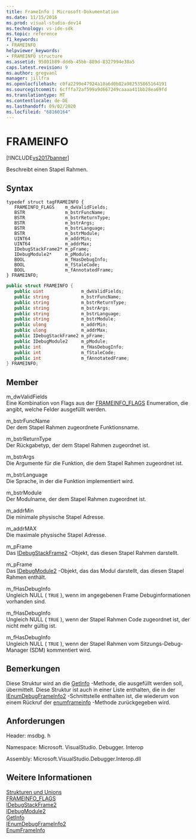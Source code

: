 ```yaml
---
title: FrameInfo | Microsoft-Dokumentation
ms.date: 11/15/2016
ms.prod: visual-studio-dev14
ms.technology: vs-ide-sdk
ms.topic: reference
f1_keywords:
- FRAMEINFO
helpviewer_keywords:
- FRAMEINFO structure
ms.assetid: 95001b89-dddb-45bb-889d-8327994e38a5
caps.latest.revision: 9
ms.author: gregvanl
manager: jillfra
ms.openlocfilehash: c0fa2299e47924a10a6d0b02a982535865164191
ms.sourcegitcommit: 6cfffa72af599a9d667249caaaa411bb28ea69fd
ms.translationtype: MT
ms.contentlocale: de-DE
ms.lasthandoff: 09/02/2020
ms.locfileid: "68160164"
---
```

# <a name="frameinfo"></a>FRAMEINFO
[!INCLUDE[vs2017banner](../../../includes/vs2017banner.md)]

Beschreibt einen Stapel Rahmen.  
  
## <a name="syntax"></a>Syntax  
  
```cpp#  
typedef struct tagFRAMEINFO {   
   FRAMEINFO_FLAGS    m_dwValidFields;  
   BSTR               m_bstrFuncName;  
   BSTR               m_bstrReturnType;  
   BSTR               m_bstrArgs;  
   BSTR               m_bstrLanguage;  
   BSTR               m_bstrModule;  
   UINT64             m_addrMin;  
   UINT64             m_addrMax;  
   IDebugStackFrame2* m_pFrame;  
   IDebugModule2*     m_pModule;  
   BOOL               m_fHasDebugInfo;  
   BOOL               m_fStaleCode;  
   BOOL               m_fAnnotatedFrame;  
} FRAMEINFO;  
```  
  
```csharp  
public struct FRAMEINFO {   
   public uint              m_dwValidFields;  
   public string            m_bstrFuncName;  
   public string            m_bstrReturnType;  
   public string            m_bstrArgs;  
   public string            m_bstrLanguage;  
   public string            m_bstrModule;  
   public ulong             m_addrMin;  
   public ulong             m_addrMax;  
   public IDebugStackFrame2 m_pFrame;  
   public IDebugModule2     m_pModule;  
   public int               m_fHasDebugInfo;  
   public int               m_fStaleCode;  
   public int               m_fAnnotatedFrame;  
} FRAMEINFO;  
```  
  
## <a name="members"></a>Member  
 m_dwValidFields  
 Eine Kombination von Flags aus der [FRAMEINFO_FLAGS](../../../extensibility/debugger/reference/frameinfo-flags.md) Enumeration, die angibt, welche Felder ausgefüllt werden.  
  
 m_bstrFuncName  
 Der dem Stapel Rahmen zugeordnete Funktionsname.  
  
 m_bstrReturnType  
 Der Rückgabetyp, der dem Stapel Rahmen zugeordnet ist.  
  
 m_bstrArgs  
 Die Argumente für die Funktion, die dem Stapel Rahmen zugeordnet ist.  
  
 m_bstrLanguage  
 Die Sprache, in der die Funktion implementiert wird.  
  
 m_bstrModule  
 Der Modulname, der dem Stapel Rahmen zugeordnet ist.  
  
 m_addrMin  
 Die minimale physische Stapel Adresse.  
  
 m_addrMAX  
 Die maximale physische Stapel Adresse.  
  
 m_pFrame  
 Das [IDebugStackFrame2](../../../extensibility/debugger/reference/idebugstackframe2.md) -Objekt, das diesen Stapel Rahmen darstellt.  
  
 m_pFrame  
 Das [IDebugModule2](../../../extensibility/debugger/reference/idebugmodule2.md) -Objekt, das das Modul darstellt, das diesen Stapel Rahmen enthält.  
  
 m_fHasDebugInfo  
 Ungleich NULL ( `TRUE` ), wenn im angegebenen Frame Debuginformationen vorhanden sind.  
  
 m_fHasDebugInfo  
 Ungleich NULL ( `TRUE` ), wenn der Stapel Rahmen Code zugeordnet ist, der nicht mehr gültig ist.  
  
 m_fHasDebugInfo  
 Ungleich NULL ( `TRUE` ), wenn der Stapel Rahmen vom Sitzungs-Debug-Manager (SDM) kommentiert wird.  
  
## <a name="remarks"></a>Bemerkungen  
 Diese Struktur wird an die [GetInfo](../../../extensibility/debugger/reference/idebugstackframe2-getinfo.md) -Methode, die ausgefüllt werden soll, übermittelt. Diese Struktur ist auch in einer Liste enthalten, die in der [IEnumDebugFrameInfo2](../../../extensibility/debugger/reference/ienumdebugframeinfo2.md) -Schnittstelle enthalten ist, die wiederum von einem Rückruf der [enumframeinfo](../../../extensibility/debugger/reference/idebugthread2-enumframeinfo.md) -Methode zurückgegeben wird.  
  
## <a name="requirements"></a>Anforderungen  
 Header: msdbg. h  
  
 Namespace: Microsoft. VisualStudio. Debugger. Interop  
  
 Assembly: Microsoft.VisualStudio.Debugger.Interop.dll  
  
## <a name="see-also"></a>Weitere Informationen  
 [Strukturen und Unions](../../../extensibility/debugger/reference/structures-and-unions.md)   
 [FRAMEINFO_FLAGS](../../../extensibility/debugger/reference/frameinfo-flags.md)   
 [IDebugStackFrame2](../../../extensibility/debugger/reference/idebugstackframe2.md)   
 [IDebugModule2](../../../extensibility/debugger/reference/idebugmodule2.md)   
 [GetInfo](../../../extensibility/debugger/reference/idebugstackframe2-getinfo.md)   
 [IEnumDebugFrameInfo2](../../../extensibility/debugger/reference/ienumdebugframeinfo2.md)   
 [EnumFrameInfo](../../../extensibility/debugger/reference/idebugthread2-enumframeinfo.md)
